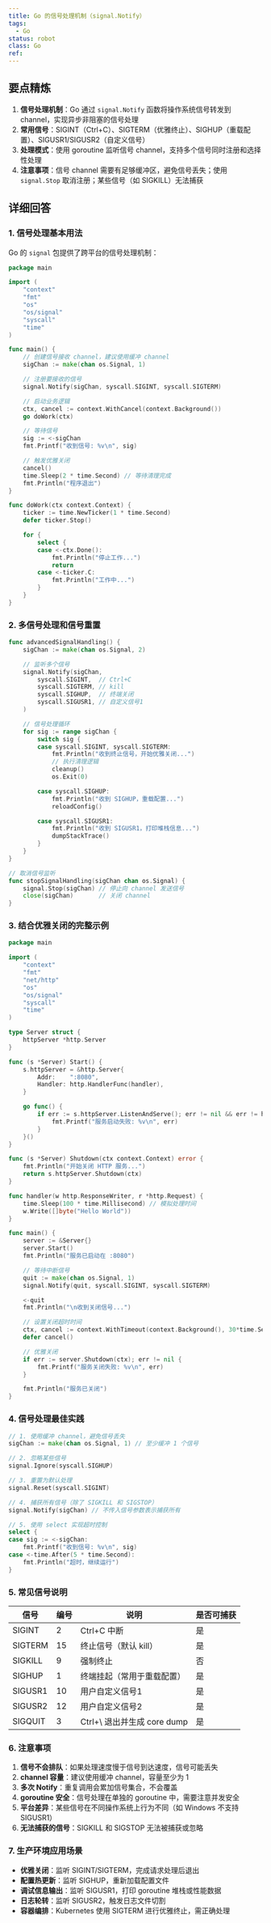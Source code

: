 ```yaml
---
title: Go 的信号处理机制（signal.Notify）
tags:
  - Go
status: robot
class: Go
ref:
---
```


## 要点精炼

1. **信号处理机制**：Go 通过 `signal.Notify` 函数将操作系统信号转发到 channel，实现异步非阻塞的信号处理
2. **常用信号**：SIGINT（Ctrl+C）、SIGTERM（优雅终止）、SIGHUP（重载配置）、SIGUSR1/SIGUSR2（自定义信号）
3. **处理模式**：使用 goroutine 监听信号 channel，支持多个信号同时注册和选择性处理
4. **注意事项**：信号 channel 需要有足够缓冲区，避免信号丢失；使用 `signal.Stop` 取消注册；某些信号（如 SIGKILL）无法捕获

## 详细回答

### 1. 信号处理基本用法

Go 的 `signal` 包提供了跨平台的信号处理机制：

```go
package main

import (
    "context"
    "fmt"
    "os"
    "os/signal"
    "syscall"
    "time"
)

func main() {
    // 创建信号接收 channel，建议使用缓冲 channel
    sigChan := make(chan os.Signal, 1)

    // 注册要接收的信号
    signal.Notify(sigChan, syscall.SIGINT, syscall.SIGTERM)

    // 启动业务逻辑
    ctx, cancel := context.WithCancel(context.Background())
    go doWork(ctx)

    // 等待信号
    sig := <-sigChan
    fmt.Printf("收到信号: %v\n", sig)

    // 触发优雅关闭
    cancel()
    time.Sleep(2 * time.Second) // 等待清理完成
    fmt.Println("程序退出")
}

func doWork(ctx context.Context) {
    ticker := time.NewTicker(1 * time.Second)
    defer ticker.Stop()

    for {
        select {
        case <-ctx.Done():
            fmt.Println("停止工作...")
            return
        case <-ticker.C:
            fmt.Println("工作中...")
        }
    }
}
```

### 2. 多信号处理和信号重置

```go
func advancedSignalHandling() {
    sigChan := make(chan os.Signal, 2)

    // 监听多个信号
    signal.Notify(sigChan,
        syscall.SIGINT,  // Ctrl+C
        syscall.SIGTERM, // kill
        syscall.SIGHUP,  // 终端关闭
        syscall.SIGUSR1, // 自定义信号1
    )

    // 信号处理循环
    for sig := range sigChan {
        switch sig {
        case syscall.SIGINT, syscall.SIGTERM:
            fmt.Println("收到终止信号，开始优雅关闭...")
            // 执行清理逻辑
            cleanup()
            os.Exit(0)

        case syscall.SIGHUP:
            fmt.Println("收到 SIGHUP，重载配置...")
            reloadConfig()

        case syscall.SIGUSR1:
            fmt.Println("收到 SIGUSR1，打印堆栈信息...")
            dumpStackTrace()
        }
    }
}

// 取消信号监听
func stopSignalHandling(sigChan chan os.Signal) {
    signal.Stop(sigChan) // 停止向 channel 发送信号
    close(sigChan)       // 关闭 channel
}
```

### 3. 结合优雅关闭的完整示例

```go
package main

import (
    "context"
    "fmt"
    "net/http"
    "os"
    "os/signal"
    "syscall"
    "time"
)

type Server struct {
    httpServer *http.Server
}

func (s *Server) Start() {
    s.httpServer = &http.Server{
        Addr:    ":8080",
        Handler: http.HandlerFunc(handler),
    }

    go func() {
        if err := s.httpServer.ListenAndServe(); err != nil && err != http.ErrServerClosed {
            fmt.Printf("服务启动失败: %v\n", err)
        }
    }()
}

func (s *Server) Shutdown(ctx context.Context) error {
    fmt.Println("开始关闭 HTTP 服务...")
    return s.httpServer.Shutdown(ctx)
}

func handler(w http.ResponseWriter, r *http.Request) {
    time.Sleep(100 * time.Millisecond) // 模拟处理时间
    w.Write([]byte("Hello World"))
}

func main() {
    server := &Server{}
    server.Start()
    fmt.Println("服务已启动在 :8080")

    // 等待中断信号
    quit := make(chan os.Signal, 1)
    signal.Notify(quit, syscall.SIGINT, syscall.SIGTERM)

    <-quit
    fmt.Println("\n收到关闭信号...")

    // 设置关闭超时时间
    ctx, cancel := context.WithTimeout(context.Background(), 30*time.Second)
    defer cancel()

    // 优雅关闭
    if err := server.Shutdown(ctx); err != nil {
        fmt.Printf("服务关闭失败: %v\n", err)
    }

    fmt.Println("服务已关闭")
}
```

### 4. 信号处理最佳实践

```go
// 1. 使用缓冲 channel，避免信号丢失
sigChan := make(chan os.Signal, 1) // 至少缓冲 1 个信号

// 2. 忽略某些信号
signal.Ignore(syscall.SIGHUP)

// 3. 重置为默认处理
signal.Reset(syscall.SIGINT)

// 4. 捕获所有信号（除了 SIGKILL 和 SIGSTOP）
signal.Notify(sigChan) // 不传入信号参数表示捕获所有

// 5. 使用 select 实现超时控制
select {
case sig := <-sigChan:
    fmt.Printf("收到信号: %v\n", sig)
case <-time.After(5 * time.Second):
    fmt.Println("超时，继续运行")
}
```

### 5. 常见信号说明

| 信号 | 编号 | 说明 | 是否可捕获 |
|------|------|------|-----------|
| SIGINT | 2 | Ctrl+C 中断 | 是 |
| SIGTERM | 15 | 终止信号（默认 kill） | 是 |
| SIGKILL | 9 | 强制终止 | 否 |
| SIGHUP | 1 | 终端挂起（常用于重载配置） | 是 |
| SIGUSR1 | 10 | 用户自定义信号1 | 是 |
| SIGUSR2 | 12 | 用户自定义信号2 | 是 |
| SIGQUIT | 3 | Ctrl+\ 退出并生成 core dump | 是 |

### 6. 注意事项

1. **信号不会排队**：如果处理速度慢于信号到达速度，信号可能丢失
2. **channel 容量**：建议使用缓冲 channel，容量至少为 1
3. **多次 Notify**：重复调用会累加信号集合，不会覆盖
4. **goroutine 安全**：信号处理在单独的 goroutine 中，需要注意并发安全
5. **平台差异**：某些信号在不同操作系统上行为不同（如 Windows 不支持 SIGUSR1）
6. **无法捕获的信号**：SIGKILL 和 SIGSTOP 无法被捕获或忽略

### 7. 生产环境应用场景

- **优雅关闭**：监听 SIGINT/SIGTERM，完成请求处理后退出
- **配置热更新**：监听 SIGHUP，重新加载配置文件
- **调试信息输出**：监听 SIGUSR1，打印 goroutine 堆栈或性能数据
- **日志轮转**：监听 SIGUSR2，触发日志文件切割
- **容器编排**：Kubernetes 使用 SIGTERM 进行优雅终止，需正确处理
